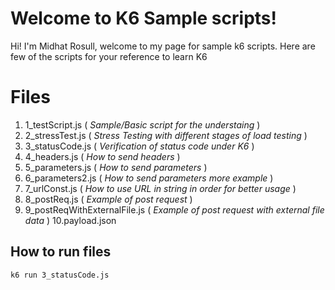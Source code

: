 # Welcome to K6 Sample scripts!

Hi! I'm Midhat Rosull, welcome to my page for sample k6 scripts. Here are few of the scripts for your reference to learn K6 

# Files

 1. 1_testScript.js ( *Sample/Basic script for the understaing* )
 2. 2_stressTest.js ( *Stress Testing with different stages of load testing* )
 3. 3_statusCode.js ( *Verification of status code under K6* )
 4. 4_headers.js ( *How to send headers* )
 5. 5_parameters.js ( *How to send parameters* )
 6. 6_parameters2.js ( *How to send parameters more example* )
 7. 7_urlConst.js ( *How to use URL in string in order for better usage* )
 8. 8_postReq.js ( *Example of post request* )
 9. 9_postReqWithExternalFile.js ( *Example of post request with external file data* )
 10.payload.json 

## How to run files

    k6 run 3_statusCode.js

